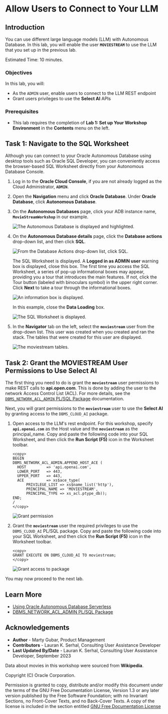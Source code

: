 # Allow Users to Connect to Your LLM

## Introduction

You can use different large language models (LLM) with Autonomous Database. In this lab, you will enable the user **`MOVIESTREAM`** to use the LLM that you set up in the previous lab.

Estimated Time: 10 minutes.

### Objectives

In this lab, you will:
* As the `ADMIN` user, enable users to connect to the LLM REST endpoint
* Grant users privileges to use the **Select AI** APIs

### Prerequisites
- This lab requires the completion of **Lab 1: Set up Your Workshop Environment** in the **Contents** menu on the left.

## Task 1: Navigate to the SQL Worksheet

Although you can connect to your Oracle Autonomous Database using desktop tools such as Oracle SQL Developer, you can conveniently access the browser-based SQL Worksheet directly from your Autonomous Database Console.

1. Log in to the **Oracle Cloud Console**, if you are not already logged as the Cloud Administrator, **`ADMIN`**.

2. Open the **Navigation** menu and click **Oracle Database**. Under **Oracle Database**, click **Autonomous Database**.

3. On the **Autonomous Databases** page, click your ADB instance name, **`MovieStreamWorkshop`** in our example.

    ![The Autonomous Database is displayed and highlighted.](./images/adb-instances.png " ")

4. On the **Autonomous Database details** page, click the **Database actions** drop-down list, and then click **SQL**.

    ![From the Database Actions drop-down list, click SQL.](./images/click-db-actions-sql.png " ")

    The SQL Worksheet is displayed. A **Logged in as ADMIN user** warning box is displayed, close this box. The first time you access the SQL Worksheet, a series of pop-up informational boxes may appear, providing you a tour that introduces the main features. If not, click the Tour button (labeled with binoculars symbol) in the upper right corner. Click **Next** to take a tour through the informational boxes.

    ![An information box is displayed.](./images/information-box.png " ")

    In this example, close the **Data Loading** box.

    ![The SQL Worksheet is displayed.](./images/sql-worksheet.png " ")

5. In the **Navigator** tab on the left, select the **`moviestream`** user from the drop-down list. This user was created when you created and ran the stack. The tables that were created for this user are displayed.

    ![The moviestream tables.](./images/moviestream-tables.png " ")


## Task 2: Grant the MOVIESTREAM User Permissions to Use Select AI

The first thing you need to do is grant the **`moviestream`** user permissions to make REST calls to **api.open.com**. This is done by adding the user to the network Access Control List (ACL). For more details, see the [`DBMS_NETWORK_ACL_ADMIN` PL/SQL Package](https://docs.oracle.com/en/database/oracle/oracle-database/19/arpls/DBMS_NETWORK_ACL_ADMIN.html#GUID-254AE700-B355-4EBC-84B2-8EE32011E692) documentation.

Next, you will grant permissions to the **`moviestream`** user to use the **Select AI** by granting access to the `DBMS_CLOUD_AI` package.

1. Open access to the LLM's rest endpoint. For this workshop, specify **`api.openai.com`** as the Host value and the **`moviestream`** as the principal_name. Copy and paste the following code into your SQL Worksheet, and then click the **Run Script (F5)** icon in the Worksheet toolbar.

    ```
    <copy>
    BEGIN
    DBMS_NETWORK_ACL_ADMIN.APPEND_HOST_ACE (
      HOST         => 'api.openai.com',
      LOWER_PORT   => 443,
      UPPER_PORT   => 443,
      ACE          => xs$ace_type(
          PRIVILEGE_LIST => xs$name_list('http'),
          PRINCIPAL_NAME => 'MOVIESTREAM',
          PRINCIPAL_TYPE => xs_acl.ptype_db));
    END;
    /
    </copy>
    ```

    ![Grant permission](./images/grant-permission.png " ")
    
2. Grant the **`moviestream`** user the required privileges to use the `DBMS_CLOUD_AI` PL/SQL package. Copy and paste the following code into your SQL Worksheet, and then click the **Run Script (F5)** icon in the Worksheet toolbar.

    ```
    <copy>
    GRANT EXECUTE ON DBMS_CLOUD_AI TO moviestream;
    </copy>
    ```

    ![Grant access to package](./images/grant-access-package.png " ")

You may now proceed to the next lab.

## Learn More
* [Using Oracle Autonomous Database Serverless](https://docs.oracle.com/en/cloud/paas/autonomous-database/adbsa/index.html)
* [DBMS\_NETWORK\_ACL\_ADMIN PL/SQL Package](https://docs.oracle.com/en/database/oracle/oracle-database/19/arpls/DBMS_NETWORK_ACL_ADMIN.html#GUID-254AE700-B355-4EBC-84B2-8EE32011E692)

## Acknowledgements
  * **Author** - Marty Gubar, Product Management
  * **Contributors** -  Lauran K. Serhal, Consulting User Assistance Developer
* **Last Updated By/Date** - Lauran K. Serhal, Consulting User Assistance Developer, September 2023

Data about movies in this workshop were sourced from **Wikipedia**.

Copyright (C)  Oracle Corporation.

Permission is granted to copy, distribute and/or modify this document
under the terms of the GNU Free Documentation License, Version 1.3
or any later version published by the Free Software Foundation;
with no Invariant Sections, no Front-Cover Texts, and no Back-Cover Texts.
A copy of the license is included in the section entitled [GNU Free Documentation License](files/gnu-free-documentation-license.txt)
